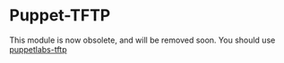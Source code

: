 Puppet-TFTP
===

This module is now obsolete, and will be removed soon. You should use [puppetlabs-tftp](http://github.com/puppetlabs/puppetlabs-tftp)
